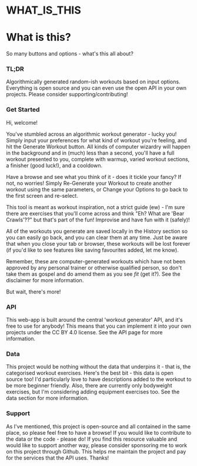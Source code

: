 # WHAT_IS_THIS

# What is this?

So many buttons and options - what's this all about? 

### TL;DR

Algorithmically generated random-ish workouts based on input options. Everything is open source and you can even use the open API in your own projects. Please consider supporting/contributing!

### Get Started

Hi, welcome! 

You've stumbled across an algorithmic workout generator - lucky you! Simply input your preferences for what kind of workout you're feeling, and hit the Generate Workout button. All kinds of computer wizardry will happen in the background and in (much) less than a second, you'll have a full workout presented to you, complete with warmup, varied workout sections, a finisher (good luck!), and a cooldown. 

Have a browse and see what you think of it - does it tickle your fancy? If not, no worries! Simply Re-Generate your Workout to create another workout using the same parameters, or Change your Options to go back to the first screen and re-select. 

This tool is meant as workout inspiration, not a strict guide (ew) - I'm sure there are exercises that you'll come across and think "Eh? What are 'Bear Crawls'??" but that's part of the fun! Improvise and have fun with it (safely)!

All of the workouts you generate are saved locally in the History section so you can easily go back, and you can clear them at any time. Just be aware that when you close your tab or browser, these workouts will be lost forever (if you'd like to see features like saving favourites added, let me know).

Remember, these are computer-generated workouts which have not been approved by any personal trainer or otherwise qualified person, so don't take them as gospel and do amend them as you see *fit* (get it?). See the disclaimer for more information. 

But wait, there's more!

### API

This web-app is built around the central 'workout generator' API, and it's free to use for anybody! This means that you can implement it into your own projects under the CC BY 4.0 license. See the API page for more information.

### Data

This project would be nothing without the data that underpins it - that is, the categorised workout exercises. Here's the best bit - this data is open source too! I'd particularly love to have descriptions added to the workout to be more beginner friendly. Also, there are currently only bodyweight exercises, but I'm considering adding equipment exercises too. See the data section for more information.

### Support

As I've mentioned, this project is open-source and all contained in the same place, so please feel free to have a browse! If you would like to contribute to the data or the code - please do! If you find this resource valuable and would like to support another way, please consider sponsoring me to work on this project through Github. This helps me maintain the project and pay for the services that the API uses. Thanks!